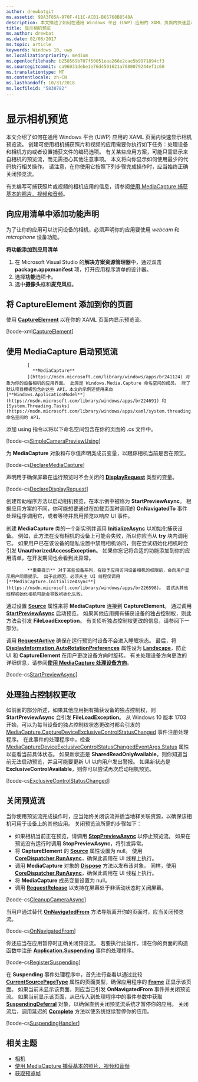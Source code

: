 ```yaml
---
author: drewbatgit
ms.assetid: 9BA3F85A-970F-411C-ACB1-B65768B8548A
description: 本文描述了如何在通用 Windows 平台 (UWP) 应用的 XAML 页面内快速显示相机预览流。
title: 显示相机预览
ms.author: drewbat
ms.date: 02/08/2017
ms.topic: article
keywords: Windows 10, uwp
ms.localizationpriority: medium
ms.openlocfilehash: b258569b707f50051eaa266e2cae5b9971894cf3
ms.sourcegitcommit: ca96031debe1e76d4501621a7680079244ef1c60
ms.translationtype: MT
ms.contentlocale: zh-CN
ms.lasthandoff: 10/31/2018
ms.locfileid: "5830782"
---
```

# <a name="display-the-camera-preview"></a>显示相机预览


本文介绍了如何在通用 Windows 平台 (UWP) 应用的 XAML 页面内快速显示相机预览流。 创建可使用相机捕获照片和视频的应用需要你执行如下任务：处理设备和相机方向或者设置捕获文件的编码选项。 有关某些应用方案，可能只需显示来自相机的预览流，而无需担心其他注意事项。 本文将向你显示如何使用最少的代码执行相关操作。 请注意，在你使用它按照下列步骤完成操作时，应当始终正确关闭预览流。

有关编写可捕获照片或视频的相机应用的信息，请参阅[使用 MediaCapture 捕获基本的照片、视频和音频](basic-photo-video-and-audio-capture-with-MediaCapture.md)。

## <a name="add-capability-declarations-to-the-app-manifest"></a>向应用清单中添加功能声明

为了让你的应用可以访问设备的相机，必须声明你的应用要使用 *webcam* 和 *microphone* 设备功能。 

**将功能添加到应用清单**

1.  在 Microsoft Visual Studio 的**解决方案资源管理器**中，通过双击 **package.appxmanifest** 项，打开应用程序清单的设计器。
2.  选择**功能**选项卡。
3.  选中**摄像头**框和**麦克风**框。

## <a name="add-a-captureelement-to-your-page"></a>将 CaptureElement 添加到你的页面

使用 [**CaptureElement**](https://msdn.microsoft.com/library/windows/apps/br209278) 以在你的 XAML 页面内显示预览流。

[!code-xml[CaptureElement](./code/SimpleCameraPreview_Win10/cs/MainPage.xaml#SnippetCaptureElement)]



## <a name="use-mediacapture-to-start-the-preview-stream"></a>使用 MediaCapture 启动预览流


            [
              **MediaCapture**
            ](https://msdn.microsoft.com/library/windows/apps/br241124) 对象为你的设备相机的应用界面。 此类是 Windows.Media.Capture 命名空间的成员。 除了默认项目模板包含的这些 API，本文的示例还使用来自 [**Windows.ApplicationModel**](https://msdn.microsoft.com/library/windows/apps/br224691) 和 [System.Threading.Tasks](https://msdn.microsoft.com/library/windows/apps/xaml/system.threading.tasks.aspx) 命名空间的 API。

添加 using 指令以将以下命名空间包含在你的页面的 .cs 文件中。

[!code-cs[SimpleCameraPreviewUsing](./code/SimpleCameraPreview_Win10/cs/MainPage.xaml.cs#SnippetSimpleCameraPreviewUsing)]

为 **MediaCapture** 对象和布尔值声明类成员变量，以跟踪相机当前是否在预览。 

[!code-cs[DeclareMediaCapture](./code/SimpleCameraPreview_Win10/cs/MainPage.xaml.cs#SnippetDeclareMediaCapture)]

声明用于确保屏幕在运行预览时不会关闭的 [**DisplayRequest**](https://msdn.microsoft.com/library/windows/apps/Windows.System.Display.DisplayRequest) 类型的变量。

[!code-cs[DeclareDisplayRequest](./code/SimpleCameraPreview_Win10/cs/MainPage.xaml.cs#SnippetDeclareDisplayRequest)]

创建帮助程序方法以启动相机预览，在本示例中被称为 **StartPreviewAsync**。 根据应用方案的不同，你可能想要通过在加载页面时调用的 **OnNavigatedTo** 事件处理程序调用它，或者等待并启用预览以响应 UI 事件。

创建 **MediaCapture** 类的一个新实例并调用 [**InitializeAsync**](https://msdn.microsoft.com/library/windows/apps/br226598) 以初始化捕获设备。 例如，此方法在没有相机的设备上可能会失败，所以你应当从 **try** 块内调用它。 如果用户已在该设备的隐私设置中禁用相机访问，则在尝试初始化相机时会引发 **UnauthorizedAccessException**。 如果你忘记将合适的功能添加到你的应用清单，在开发期间也会看到此异常。


            **重要提示** 对于某些设备系列，在授予应用访问设备相机的权限前，会向用户显示用户同意提示。 出于此原因，必须从主 UI 线程仅调用 [**MediaCapture.InitializeAsync**](https://msdn.microsoft.com/library/windows/apps/br226598)。 尝试从其他线程初始化相机可能会导致初始化失败。

通过设置 [**Source**](https://msdn.microsoft.com/library/windows/apps/br209280) 属性来将 **MediaCapture** 连接到 **CaptureElement**。 通过调用 [**StartPreviewAsync**](https://msdn.microsoft.com/library/windows/apps/br226613) 启动预览。 如果其他应用拥有捕获设备的独占控制权，则此方法会引发 **FileLoadException**。 有关侦听独占控制权更改的信息，请参阅下一部分。

调用 [**RequestActive**](https://msdn.microsoft.com/library/windows/apps/Windows.System.Display.DisplayRequest.RequestActive) 确保在运行预览时设备不会进入睡眠状态。 最后，将 [**DisplayInformation.AutoRotationPreferences**](https://msdn.microsoft.com/library/windows/apps/Windows.Graphics.Display.DisplayInformation.AutoRotationPreferences) 属性设为 [**Landscape**](https://msdn.microsoft.com/library/windows/apps/Windows.Graphics.Display.DisplayOrientations)，防止 UI 和 **CaptureElement** 在用户更改设备方向时旋转。 有关处理设备方向更改的详细信息，请参阅[**使用 MediaCapture 处理设备方向**](handle-device-orientation-with-mediacapture.md)。  

[!code-cs[StartPreviewAsync](./code/SimpleCameraPreview_Win10/cs/MainPage.xaml.cs#SnippetStartPreviewAsync)]

## <a name="handle-changes-in-exclusive-control"></a>处理独占控制权更改
如前面的部分所述，如果其他应用拥有捕获设备的独占控制权，则 **StartPreviewAsync** 会引发 **FileLoadException**。 从 Windows 10 版本 1703 开始，可以为每当设备的独占控制权状态更改时都会引发的 [MediaCapture.CaptureDeviceExclusiveControlStatusChanged](https://docs.microsoft.com/uwp/api/Windows.Media.Capture.MediaCapture.CaptureDeviceExclusiveControlStatusChanged) 事件注册处理程序。 在此事件的处理程序中，检查 [MediaCaptureDeviceExclusiveControlStatusChangedEventArgs.Status](https://docs.microsoft.com/uwp/api/windows.media.capture.mediacapturedeviceexclusivecontrolstatuschangedeventargs.Status) 属性以查看当前具体状态。 如果新状态是 **SharedReadOnlyAvailable**，则你知道当前无法启动预览，并且可能要更新 UI 以向用户发出警报。 如果新状态是 **ExclusiveControlAvailable**，则你可以尝试再次启动相机预览。

[!code-cs[ExclusiveControlStatusChanged](./code/SimpleCameraPreview_Win10/cs/MainPage.xaml.cs#SnippetExclusiveControlStatusChanged)]

## <a name="shut-down-the-preview-stream"></a>关闭预览流

当你使用预览流完成操作时，应当始终关闭该流并适当地释关联资源，以确保该相机可用于设备上的其他应用。 关闭预览流所需的步骤如下：

-   如果相机当前正在预览，请调用 [**StopPreviewAsync**](https://msdn.microsoft.com/library/windows/apps/br226622) 以停止预览流。 如果在预览没有运行时调用 **StopPreviewAsync**，将引发异常。
-   将 **CaptureElement** 的 [**Source**](https://msdn.microsoft.com/library/windows/apps/br209280) 属性设置为 null。 使用 [**CoreDispatcher.RunAsync**](https://msdn.microsoft.com/library/windows/apps/windows.ui.core.coredispatcher.runasync.aspx)，确保此调用在 UI 线程上执行。
-   调用 **MediaCapture** 对象的 [**Dispose**](https://msdn.microsoft.com/library/windows/apps/dn278858) 方法以发布该对象。 同样，使用 [**CoreDispatcher.RunAsync**](https://msdn.microsoft.com/library/windows/apps/windows.ui.core.coredispatcher.runasync.aspx)，确保此调用在 UI 线程上执行。
-   将 **MediaCapture** 成员变量设置为 null。
-   调用 [**RequestRelease**](https://msdn.microsoft.com/library/windows/apps/Windows.System.Display.DisplayRequest.RequestRelease) 以支持在屏幕处于非活动状态时关闭屏幕。

[!code-cs[CleanupCameraAsync](./code/SimpleCameraPreview_Win10/cs/MainPage.xaml.cs#SnippetCleanupCameraAsync)]

当用户通过替代 [**OnNavigatedFrom**](https://msdn.microsoft.com/library/windows/apps/br227507) 方法导航离开你的页面时，应当关闭预览流。

[!code-cs[OnNavigatedFrom](./code/SimpleCameraPreview_Win10/cs/MainPage.xaml.cs#SnippetOnNavigatedFrom)]

你还应当在应用暂停时正确关闭预览流。 若要执行此操作，请在你的页面的构造函数中注册 [**Application.Suspending**](https://msdn.microsoft.com/library/windows/apps/br205860) 事件的处理程序。

[!code-cs[RegisterSuspending](./code/SimpleCameraPreview_Win10/cs/MainPage.xaml.cs#SnippetRegisterSuspending)]

在 **Suspending** 事件处理程序中，首先进行查看以通过比较 [**CurrentSourcePageType**](https://msdn.microsoft.com/library/windows/apps/hh702390) 属性的页面类型，确保应用程序的 [**Frame**](https://msdn.microsoft.com/library/windows/apps/br242682) 正显示该页面。 如果当前未显示该页面，则应当已引发 **OnNavigatedFrom** 事件并关闭预览流。 如果当前显示该页面，从已传入到处理程序中的事件参数中获取 [**SuspendingDeferral**](https://msdn.microsoft.com/library/windows/apps/br224684) 对象，以确保直到关闭预览流系统才暂停你的应用。 关闭流后，调用延迟的 [**Complete**](https://msdn.microsoft.com/library/windows/apps/br224685) 方法以使系统继续暂停你的应用。

[!code-cs[SuspendingHandler](./code/SimpleCameraPreview_Win10/cs/MainPage.xaml.cs#SnippetSuspendingHandler)]


## <a name="related-topics"></a>相关主题

* [相机](camera.md)
* [使用 MediaCapture 捕获基本的照片、视频和音频](basic-photo-video-and-audio-capture-with-MediaCapture.md)
* [获取预览帧](get-a-preview-frame.md)
